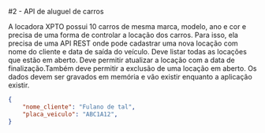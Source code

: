 
#2 - API de aluguel de carros

A locadora XPTO possui 10 carros de mesma marca, modelo, ano e cor e precisa de uma forma de controlar a locação dos carros. Para isso, ela precisa de uma API REST onde pode cadastrar uma nova locação com nome do cliente e data de saída do veículo. Deve listar todas as locações que estão em aberto. Deve permitir atualizar a locação com a data de finalização.Também deve permitir a exclusão de uma locação em aberto. Os dados devem ser gravados em memória e vão existir enquanto a aplicação existir.

```json
{
    "nome_cliente": "Fulano de tal",
    "placa_veiculo": "ABC1A12",
}
```
